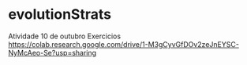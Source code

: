 # evolutionStrats
Atividade 10 de outubro
Exercicios
https://colab.research.google.com/drive/1-M3gCyvGfDOv2zeJnEYSC-NyMcAeo-Se?usp=sharing
